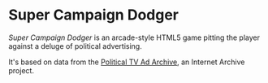 # Super Campaign Dodger
_Super Campaign Dodger_ is an arcade-style HTML5 game pitting the player against a deluge of political advertising.

It's based on data from the [Political TV Ad Archive](http://politicaladarchive.org/), an Internet Archive project.

